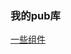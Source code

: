 ### 我的pub库
   [ 一些组件 ]( [https://pub.dev/packages/st_btn](https://pub.dev/packages/st_widgets) ) <br/>
